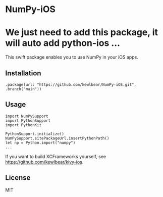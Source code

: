 # NumPy-iOS

# We just need to add this package, it will auto add python-ios ...
This swift package enables you to use NumPy in your iOS apps.

## Installation

```
.package(url: "https://github.com/kewlbear/NumPy-iOS.git", .branch("main"))
```

## Usage

```
import NumPySupport
import PythonSupport
import PythonKit

PythonSupport.initialize()
NumPySupport.sitePackageUrl.insertPythonPath()
let np = Python.import("numpy")
...
```

If you want to build XCFrameworks yourself, see https://github.com/kewlbear/kivy-ios.

## License

MIT
